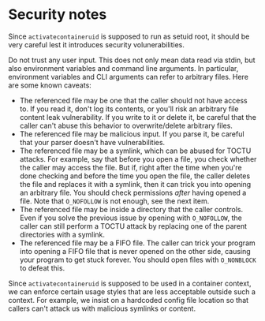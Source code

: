 # Security notes

Since `activatecontaineruid` is supposed to run as setuid root, it should be very careful lest it introduces security volunerabilities.

Do not trust any user input. This does not only mean data read via stdin, but also environment variables and command line arguments. In particular, environment variables and CLI arguments can refer to arbitrary files. Here are some known caveats:

 * The referenced file may be one that the caller should not have access to. If you read it, don't log its contents, or you'll risk an arbitrary file content leak vulnerability. If you write to it or delete it, be careful that the caller can't abuse this behavior to overwrite/delete arbitrary files.
 * The referenced file may be malicious input. If you parse it, be careful that your parser doesn't have vulnerabilities.
 * The referenced file may be a symlink, which can be abused for TOCTU attacks. For example, say that before you open a file, you check whether the caller may access the file. But if, right after the time when you're done checking and before the time you open the file, the caller deletes the file and replaces it with a symlink, then it can trick you into opening an arbitrary file. You should check permissions *after* having opened a file. Note that `O_NOFOLLOW` is not enough, see the next item.
 * The referenced file may be inside a directory that the caller controls. Even if you solve the previous issue by opening with `O_NOFOLLOW`, the caller can still perform a TOCTU attack by replacing one of the parent directories with a symlink.
 * The referenced file may be a FIFO file. The caller can trick your program into opening a FIFO file that is never opened on the other side, causing your program to get stuck forever. You should open files with `O_NONBLOCK` to defeat this.

Since `activatecontaineruid` is supposed to be used in a container context, we can enforce certain usage styles that are less acceptable outside such a context. For example, we insist on a hardcoded config file location so that callers can't attack us with malicious symlinks or content.
